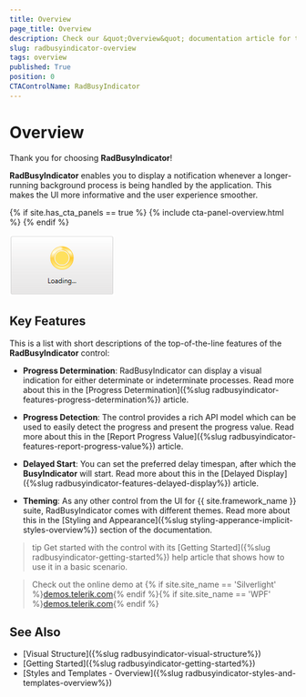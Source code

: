 ```yaml
---
title: Overview
page_title: Overview
description: Check our &quot;Overview&quot; documentation article for the RadBusyIndicator {{ site.framework_name }} control.
slug: radbusyindicator-overview
tags: overview
published: True
position: 0
CTAControlName: RadBusyIndicator
---
```


# Overview

Thank you for choosing __RadBusyIndicator__!

__RadBusyIndicator__ enables you to display a notification whenever a longer-running background process is being handled by the application. This makes the UI more informative and the user experience smoother.

{% if site.has_cta_panels == true %}
{% include cta-panel-overview.html %}
{% endif %}

![WPF RadBusyIndicator Overview](images/radbusyindicator-overview-0.png)

## Key Features

This is a list with short descriptions of the top-of-the-line features of the __RadBusyIndicator__ control:

* __Progress Determination__: RadBusyIndicator can display a visual indication for either determinate or indeterminate processes. Read more about this in the [Progress Determination]({%slug radbusyindicator-features-progress-determination%}) article.

* __Progress Detection__: The control provides a rich API model which can be used to easily detect the progress and present the progress value. Read more about this in the [Report Progress Value]({%slug radbusyindicator-features-report-progress-value%}) article.

* __Delayed Start__: You can set the preferred delay timespan, after which the __BusyIndicator__ will start. Read more about this in the [Delayed Display]({%slug radbusyindicator-features-delayed-display%}) article.

* __Theming__: As any other control from the UI for {{ site.framework_name }} suite, RadBusyIndicator comes with different themes. Read more about this in the [Styling and Appearance]({%slug styling-apperance-implicit-styles-overview%}) section of the documentation. 

>tip Get started with the control with its [Getting Started]({%slug radbusyindicator-getting-started%}) help article that shows how to use it in a basic scenario.

> Check out the online demo at {% if site.site_name == 'Silverlight' %}[demos.telerik.com](https://demos.telerik.com/silverlight/#BusyIndicator/FirstLook){% endif %}{% if site.site_name == 'WPF' %}[demos.telerik.com](https://demos.telerik.com/wpf/){% endif %}

## See Also
 * [Visual Structure]({%slug radbusyindicator-visual-structure%})
 * [Getting Started]({%slug radbusyindicator-getting-started%})
 * [Styles and Templates - Overview]({%slug radbusyindicator-styles-and-templates-overview%})

